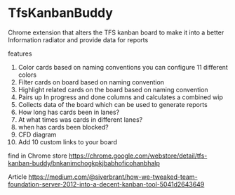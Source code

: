 TfsKanbanBuddy
==============
Chrome extension that alters the TFS kanban board to make it into a better Information radiator and provide data for reports

features
 1. Color cards based on naming conventions you can configure 11 different colors
 2. Filter cards on board based on naming convention 
 3. Highlight related cards on the board based on naming convention
 4. Pairs up In progress and done columns and calculates a combined wip
 5. Collects data of the board which can be used to generate reports
 6. How long has cards been in lanes?
 7. At what times was cards in different lanes?
 8. when has cards been blocked?
 9. CFD diagram
 10. Add 10 custom links to your board
 
find in Chrome store
https://chrome.google.com/webstore/detail/tfs-kanban-buddy/bnkanimchogkpkjbabhoficohanbhalp

Article 
https://medium.com/@siverbrant/how-we-tweaked-team-foundation-server-2012-into-a-decent-kanban-tool-5041d2643649
